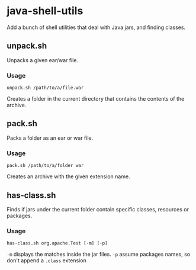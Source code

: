 java-shell-utils
================

Add a bunch of shell utilities that deal with Java jars,
and finding classes.

unpack.sh
---------

Unpacks a given ear/war file.

### Usage

```
unpack.sh /path/to/a/file.war
```

Creates a folder in the current directory that contains the
contents of the archive. 

pack.sh
-------

Packs a folder as an ear or war file.

### Usage

```
pack.sh /path/to/a/folder war
```

Creates an archive with the given extension name.

has-class.sh
------------

Finds if jars under the current folder contain specific
classes, resources or packages.

### Usage

```
has-class.sh org.apache.Test [-m] [-p]
```

`-m` displays the matches inside the jar files.
`-p` assume packages names, so don't append a `.class` extension

